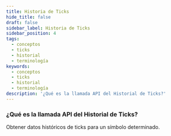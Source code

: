```yaml
---
title: Historia de Ticks
hide_title: false
draft: false
sidebar_label: Historia de Ticks
sidebar_position: 4
tags:
  - conceptos
  - ticks
  - historial
  - terminología
keywords:
  - conceptos
  - ticks
  - historial
  - terminología
description: '¿Qué es la llamada API del Historial de Ticks?'
---
```


### ¿Qué es la llamada API del Historial de Ticks?

Obtener datos históricos de ticks para un símbolo determinado.

